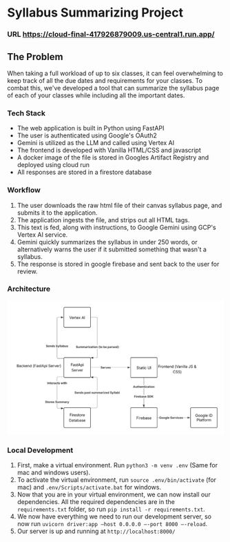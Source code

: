 # Syllabus Summarizing Project

### URL https://cloud-final-417926879009.us-central1.run.app/

## The Problem

When taking a full workload of up to six classes, it can feel overwhelming to keep track of all the due dates and requirements for your classes. To combat this, we've developed a tool that can summarize the syllabus page of each of your classes while including all the important dates.

### Tech Stack

- The web application is built in Python using FastAPI
- The user is authenticated using Google's OAuth2
- Gemini is utilized as the LLM and called using Vertex AI
- The frontend is developed with Vanilla HTML/CSS and javascript
- A docker image of the file is stored in Googles Artifact Registry and deployed using cloud run
- All responses are stored in a firestore database

### Workflow

1. The user downloads the raw html file of their canvas syllabus page, and submits it to the application.
2. The application ingests the file, and strips out all HTML tags.
3. This text is fed, along with instructions, to Google Gemini using GCP's Vertex AI service.
4. Gemini quickly summarizes the syllabus in under 250 words, or alternatively warns the user if it submitted something that wasn't a syllabus.
5. The response is stored in google firebase and sent back to the user for review.

### Architecture

![Architecture Diagram](architecture.png)

### Local Development

1. First, make a virtual environment. Run `python3 -m venv .env` (Same for mac and windows users).
2. To activate the virtual environment, run `source .env/bin/activate` (for mac) and `.env/Scripts/activate.bat` for windows.
3. Now that you are in your virtual environment, we can now install our dependencies. All the required dependencies are in the `requirements.txt` folder, so run `pip install -r requirements.txt`.
4. We now have everything we need to run our development server, so now run `uvicorn driver:app —host 0.0.0.0 —-port 8000 —-reload`.
5. Our server is up and running at `http://localhost:8000/`
